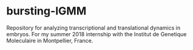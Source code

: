 # bursting-IGMM
Repository for analyzing transcriptional and translational dynamics in embryos. For my summer 2018 internship with the Institut de Genetique Moleculaire in Montpellier, France.
